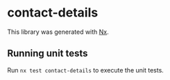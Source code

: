 # contact-details

This library was generated with [Nx](https://nx.dev).

## Running unit tests

Run `nx test contact-details` to execute the unit tests.
